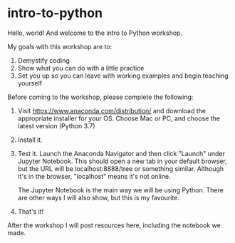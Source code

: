 # intro-to-python

Hello, world! And welcome to the intro to Python workshop. 

My goals with this workshop are to:
  1) Demystify coding
  2) Show what you can do with a little practice
  3) Set you up so you can leave with working examples and begin teaching yourself
  
Before coming to the workshop, please complete the following:
  1) Visit https://www.anaconda.com/distribution/ and
     download the appropriate installer for your OS.
     Choose Mac or PC, and choose the latest version (Python 3.7)
  2) Install it.
  3) Test it. Launch the Anaconda Navigator and then click "Launch" under Jupyter Notebook.
     This should open a new tab in your default browser, but the URL will be localhost:8888/tree
     or something similar. Although it's in the browser, "localhost" means it's not online.
     
     The Jupyter Notebook is the main way we will be using Python.
     There are other ways I will also show, but this is my favourite.
  4) That's it!

After the workshop I will post resources here, including the notebook we made.

